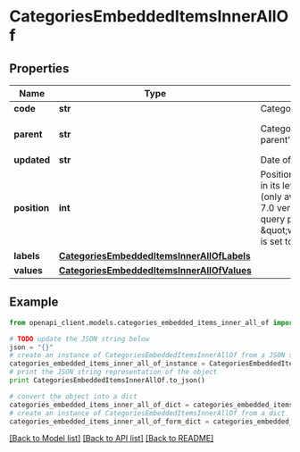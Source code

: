 # CategoriesEmbeddedItemsInnerAllOf


## Properties
Name | Type | Description | Notes
------------ | ------------- | ------------- | -------------
**code** | **str** | Category code | 
**parent** | **str** | Category code of the parent&#39;s category | [optional] [default to 'null']
**updated** | **str** | Date of the last update | [optional] 
**position** | **int** | Position of the category in its level, start from 1 (only available since the 7.0 version and when query parameter \&quot;with_position\&quot; is set to \&quot;true\&quot;) | [optional] 
**labels** | [**CategoriesEmbeddedItemsInnerAllOfLabels**](CategoriesEmbeddedItemsInnerAllOfLabels.md) |  | [optional] 
**values** | [**CategoriesEmbeddedItemsInnerAllOfValues**](CategoriesEmbeddedItemsInnerAllOfValues.md) |  | [optional] 

## Example

```python
from openapi_client.models.categories_embedded_items_inner_all_of import CategoriesEmbeddedItemsInnerAllOf

# TODO update the JSON string below
json = "{}"
# create an instance of CategoriesEmbeddedItemsInnerAllOf from a JSON string
categories_embedded_items_inner_all_of_instance = CategoriesEmbeddedItemsInnerAllOf.from_json(json)
# print the JSON string representation of the object
print CategoriesEmbeddedItemsInnerAllOf.to_json()

# convert the object into a dict
categories_embedded_items_inner_all_of_dict = categories_embedded_items_inner_all_of_instance.to_dict()
# create an instance of CategoriesEmbeddedItemsInnerAllOf from a dict
categories_embedded_items_inner_all_of_form_dict = categories_embedded_items_inner_all_of.from_dict(categories_embedded_items_inner_all_of_dict)
```
[[Back to Model list]](../README.md#documentation-for-models) [[Back to API list]](../README.md#documentation-for-api-endpoints) [[Back to README]](../README.md)


